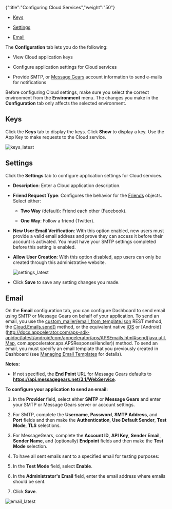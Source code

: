 {"title":"Configuring Cloud Services","weight":"50"}

* [Keys](#Keys)

* [Settings](#Settings)

* [Email](#Email)


The **Configuration** tab lets you do the following:

* View Cloud application keys

* Configure application settings for Cloud services

* Provide SMTP, or [Message Gears](http://messagegears.com/) account information to send e-mails for notifications


Before configuring Cloud settings, make sure you select the correct environment from the **Environment** menu. The changes you make in the **Configuration** tab only affects the selected environment.

## Keys

Click the **Keys** tab to display the keys. Click **Show** to display a key. Use the App Key to make requests to the Cloud service.

![keys_latest](/Images/appc/download/attachments/60145226/keys_latest.png)

## Settings

Click the **Settings** tab to configure application settings for Cloud services.

* **Description**: Enter a Cloud application description.

* **Friend Request Type**: Configures the behavior for the [Friends](/arrowdb/latest/#!/api/Friends) objects. Select either:

  * **Two Way** (default): Friend each other (Facebook).

  * **One Way**: Follow a friend (Twitter).

* **New User Email Verification**: With this option enabled, new users must provide a valid email address and prove they can access it before their account is activated. You must have your SMTP settings completed before this setting is enabled.

* **Allow User Creation**: With this option disabled, app users can only be created through this administrative website.

  ![settings_latest](/Images/appc/download/attachments/60145226/settings_latest.png)
* Click **Save** to save any setting changes you made.


## Email

On the **Email** configuration tab, you can configure Dashboard to send email using SMTP or Message Gears on behalf of your application. To send an email, you use the [custom\_mailer/email\_from\_template.json](/arrowdb/latest/#!/api/Emails-method-email_from_template) REST method, the [Cloud.Emails.send()](#!/api/Modules.Cloud.Emails-method-send) method, or the equivalent native [iOS](http://docs.appcelerator.com/aps-sdk-apidoc/latest/ios/Classes/APSEmails.html#//api/name/send:withBlock:) or [Android](http://docs.appcelerator.com/aps-sdk-apidoc/latest/android/com/appcelerator/aps/APSEmails.html#send(java.util.Map, com.appcelerator.aps.APSResponseHandler)) method. To send an email, you must specify an email template that you previously created in Dashboard (see [Managing Email Templates](/docs/appc/Appcelerator_Dashboard/Appcelerator_Dashboard_Guide/Managing_Applications/Managing_Mobile_Backend_Services_Datasources/Managing_Mobile_Backend_Services_data_objects/Managing_Email_Templates/) for details).

**Notes:**

* If not specified, the **End Point** URL for Message Gears defaults to **https://api.messagegears.net/3.1/WebService**.


**To configure your application to send an email:**

1. In the **Provider** field, select either **SMTP** or **Message Gears** and enter your SMTP or Message Gears server or account settings.

2. For SMTP, complete the **Username**, **Password**, **SMTP Address**, and **Port** fields and then make the **Authentication**, **Use Default Sender**, **Test Mode**, **TLS** selections.

3. For MessageGears, complete the **Account ID**, **API Key**, **Sender Email**, **Sender Name**, and (optionally) **Endpoint** fields and then make the **Test Mode** selection.

4. To have all sent emails sent to a specified email for testing purposes:

  1. In the **Test Mode** field, select **Enable**.

  2. In the **Administrator's Email** field, enter the email address where emails should be sent.

5. Click **Save**.

  ![email_latest](/Images/appc/download/attachments/60145226/email_latest.png)
